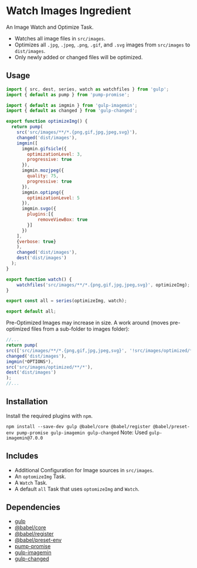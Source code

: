 Watch Images Ingredient
================================================================================

An Image Watch and Optimize Task.

- Watches all image files in `src/images`.
- Optimizes all `.jpg`, `.jpeg`, `.png`, `.gif`, and `.svg` images from `src/images` to `dist/images`.
- Only newly added or changed files will be optimized. 

Usage
--------------------------------------------------------------------------------

```javascript
import { src, dest, series, watch as watchfiles } from 'gulp';
import { default as pump } from 'pump-promise';

import { default as imgmin } from 'gulp-imagemin';
import { default as changed } from 'gulp-changed';

export function optimizeImg() {
  return pump(
    src('src/images/**/*.{png,gif,jpg,jpeg,svg}'),
    changed('dist/images'),
    imgmin([
      imgmin.gifsicle({
        optimizationLevel: 3, 
        progressive: true
      }),
      imgmin.mozjpeg({
        quality: 75, 
        progressive: true
      }),
      imgmin.optipng({
        optimizationLevel: 5
      }),
      imgmin.svgo({
        plugins:[{
            removeViewBox: true
        }]
      })
    ],
    {verbose: true}
    ),
    changed('dist/images'),
    dest('dist/images')
  );
}

export function watch() {
    watchfiles('src/images/**/*.{png,gif,jpg,jpeg,svg}', optimizeImg);
}

export const all = series(optimizeImg, watch);

export default all;
```

Pre-Optimized Images may increase in size. A work around (moves pre-optimized files from a sub-folder to images folder):
```javascript
//...
return pump(
src(['src/images/**/*.{png,gif,jpg,jpeg,svg}', '!src/images/optimized/**/*']),
changed('dist/images'),
imgmin(*OPTIONS*),
src('src/images/optimized/**/*'),
dest('dist/images')
);
//...
```

Installation
--------------------------------------------------------------------------------

Install the required plugins with `npm`.

`npm install --save-dev gulp @babel/core @babel/register @babel/preset-env pump-promise gulp-imagemin gulp-changed`
Note: Used `gulp-imagemin@7.0.0`

Includes
--------------------------------------------------------------------------------

- Additional Configuration for Image sources in `src/images`.
- An `optomizeImg` Task.
- A `Watch` Task.
- A default `all` Task that uses `optomizeImg` and `Watch`.

Dependencies
--------------------------------------------------------------------------------

- [gulp](https://www.npmjs.com/package/gulp)
- [@babel/core](https://www.npmjs.com/package/@babel/core)
- [@babel/register](https://www.npmjs.com/package/@babel/register)
- [@babel/preset-env](https://www.npmjs.com/package/@babel/preset-env)
- [pump-promise](https://www.npmjs.com/package/pump-promise)
- [gulp-imagemin](https://www.npmjs.com/package/gulp-imagemin)
- [gulp-changed](https://www.npmjs.com/package/gulp-changed)
